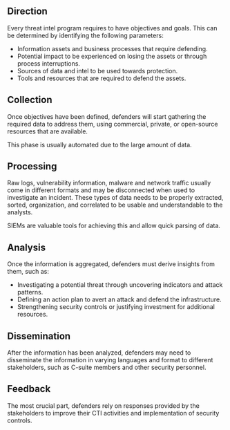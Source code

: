 ## Direction
Every threat intel program requires to have objectives and goals. This can be determined by identifying the following parameters:
- Information assets and business processes that require defending.
- Potential impact to be experienced on losing the assets or through process interruptions.
- Sources of data and intel to be used towards protection.
- Tools and resources that are required to defend the assets.
## Collection
Once objectives have been defined, defenders will start gathering the required data to address them, using commercial, private, or open-source resources that are available.

This phase is usually automated due to the large amount of data.
## Processing
Raw logs, vulnerability information, malware and network traffic usually come in different formats and may be disconnected when used to investigate an incident. These types of data needs to be properly extracted, sorted, organization, and correlated to be usable and understandable to the analysts.

SIEMs are valuable tools for achieving this and allow quick parsing of data.
## Analysis
Once the information is aggregated, defenders must derive insights from them, such as:
- Investigating a potential threat through uncovering indicators and attack patterns.
- Defining an action plan to avert an attack and defend the infrastructure.
- Strengthening security controls or justifying investment for additional resources.
## Dissemination
After the information has been analyzed, defenders may need to disseminate the information in varying languages and format to different stakeholders, such as C-suite members and other security personnel.
## Feedback
The most crucial part, defenders rely on responses provided by the stakeholders to improve their CTI activities and implementation of security controls.